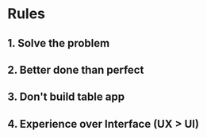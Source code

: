 # Rules

## 1. Solve the problem

## 2. Better done than perfect

## 3. Don't build table app

## 4. Experience over Interface (UX > UI)
